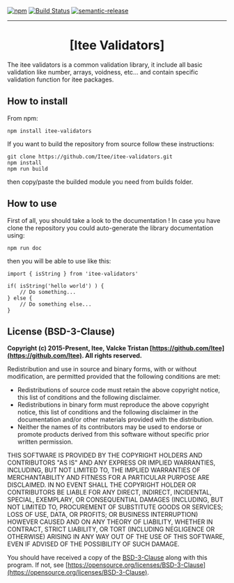 [![npm](https://img.shields.io/npm/v/itee-validators)](https://www.npmjs.com/package/itee-validators)
[![Build Status](https://travis-ci.org/Itee/itee-validators.svg?branch=master)](https://travis-ci.org/Itee/itee-validators)
[![semantic-release](https://img.shields.io/badge/%20%20%F0%9F%93%A6%F0%9F%9A%80-semantic--release-e10079.svg)](https://github.com/semantic-release/semantic-release)
___

# <center>[Itee Validators]</center>

The itee validators is a common validation library, it include all basic validation like number, arrays, voidness, etc... and contain specific validation function for itee packages.


## How to install

From npm:

    npm install itee-validators

If you want to build the repository from source follow these instructions:

    git clone https://github.com/Itee/itee-validators.git
    npm install
    npm run build
    
then copy/paste the builded module you need from builds folder.
    
## How to use

First of all, you should take a look to the documentation ! In case you have clone the repository you could auto-generate the library documentation using: 

    npm run doc

then you will be able to use like this:

    import { isString } from 'itee-validators'
        
    if( isString('hello world') ) {
        // Do something...
    } else {
        // Do something else...
    }

## License (BSD-3-Clause)

**Copyright (c) 2015-Present, Itee, Valcke Tristan [https://github.com/Itee](https://github.com/Itee). All rights reserved.**

Redistribution and use in source and binary forms, with or without modification, are permitted provided that the following conditions are met:

- Redistributions of source code must retain the above copyright notice, this list of conditions and the following disclaimer.
- Redistributions in binary form must reproduce the above copyright notice, this list of conditions and the following disclaimer in the documentation and/or other materials provided with the distribution.
- Neither the names of its contributors may be used to endorse or promote products derived from this software without specific prior written permission.

THIS SOFTWARE IS PROVIDED BY THE COPYRIGHT HOLDERS AND CONTRIBUTORS "AS IS" AND
ANY EXPRESS OR IMPLIED WARRANTIES, INCLUDING, BUT NOT LIMITED TO, THE IMPLIED
WARRANTIES OF MERCHANTABILITY AND FITNESS FOR A PARTICULAR PURPOSE ARE
DISCLAIMED. IN NO EVENT SHALL THE COPYRIGHT HOLDER OR CONTRIBUTORS BE LIABLE FOR
ANY DIRECT, INDIRECT, INCIDENTAL, SPECIAL, EXEMPLARY, OR CONSEQUENTIAL DAMAGES
(INCLUDING, BUT NOT LIMITED TO, PROCUREMENT OF SUBSTITUTE GOODS OR SERVICES;
LOSS OF USE, DATA, OR PROFITS; OR BUSINESS INTERRUPTION) HOWEVER CAUSED AND ON
ANY THEORY OF LIABILITY, WHETHER IN CONTRACT, STRICT LIABILITY, OR TORT
(INCLUDING NEGLIGENCE OR OTHERWISE) ARISING IN ANY WAY OUT OF THE USE OF THIS
SOFTWARE, EVEN IF ADVISED OF THE POSSIBILITY OF SUCH DAMAGE.

You should have received a copy of the [BSD-3-Clause](https://opensource.org/licenses/BSD-3-Clause) along 
with this program.  If not, see [https://opensource.org/licenses/BSD-3-Clause](https://opensource.org/licenses/BSD-3-Clause).
